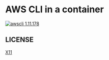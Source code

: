 # AWS CLI in a container

[![awscli 1.11.178](https://img.shields.io/badge/awscli-1.11.178-green.svg)](https://github.com/aws/aws-cli/releases/tag/1.11.178)

## LICENSE
[X11](LICENSE)
